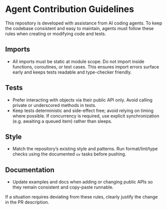 # Agent Contribution Guidelines

This repository is developed with assistance from AI coding agents. To keep the
codebase consistent and easy to maintain, agents must follow these rules when
creating or modifying code and tests.

## Imports
- All imports must be static at module scope. Do not import inside functions,
  coroutines, or test cases. This ensures import errors surface early and keeps
  tests readable and type-checker friendly.

## Tests
- Prefer interacting with objects via their public API only. Avoid calling
  private or underscored methods in tests.
- Keep tests deterministic and side-effect free; avoid relying on timing where
  possible. If concurrency is required, use explicit synchronization (e.g.
  awaiting a queued item) rather than sleeps.

## Style
- Match the repository’s existing style and patterns. Run format/lint/type
  checks using the documented `uv` tasks before pushing.

## Documentation
- Update examples and docs when adding or changing public APIs so they remain
  consistent and copy-paste runnable.

If a situation requires deviating from these rules, clearly justify the change
in the PR description.

